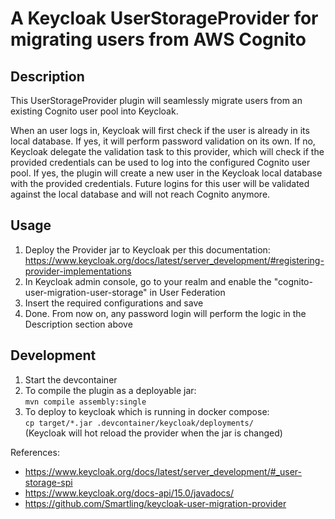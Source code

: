 # A Keycloak UserStorageProvider for migrating users from AWS Cognito

## Description

This UserStorageProvider plugin will seamlessly migrate users from an existing Cognito user pool into Keycloak.

When an user logs in, Keycloak will first check if the user is already in its local database. If yes, it will perform password validation on its own.
If no, Keycloak delegate the validation task to this provider, which will check if the provided credentials can be used to log into the configured Cognito user pool.
If yes, the plugin will create a new user in the Keycloak local database with the provided credentials. Future logins for this user will be validated against the local database and will not reach Cognito anymore.

## Usage

1. Deploy the Provider jar to Keycloak per this documentation: https://www.keycloak.org/docs/latest/server_development/#registering-provider-implementations
1. In Keycloak admin console, go to your realm and enable the "cognito-user-migration-user-storage" in User Federation
1. Insert the required configurations and save
1. Done. From now on, any password login will perform the logic in the Description section above

## Development

1. Start the devcontainer
1. To compile the plugin as a deployable jar:  
  `mvn compile assembly:single`
1. To deploy to keycloak which is running in docker compose:  
  `cp target/*.jar .devcontainer/keycloak/deployments/`  
  (Keycloak will hot reload the provider when the jar is changed)

References:

- https://www.keycloak.org/docs/latest/server_development/#_user-storage-spi
- https://www.keycloak.org/docs-api/15.0/javadocs/
- https://github.com/Smartling/keycloak-user-migration-provider
